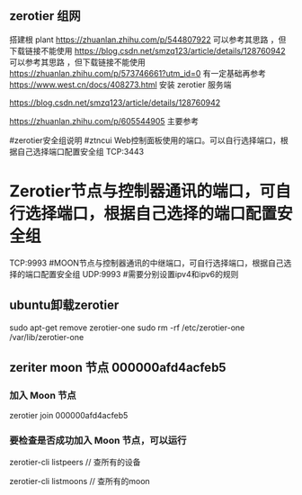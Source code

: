 ## zerotier 组网 
搭建根 plant
https://zhuanlan.zhihu.com/p/544807922     可以参考其思路 ，但下载链接不能使用
https://blog.csdn.net/smzq123/article/details/128760942  可以参考其思路 ，但下载链接不能使用
https://zhuanlan.zhihu.com/p/573746661?utm_id=0    有一定基础再参考 
https://www.west.cn/docs/408273.html    安装 zerotier 服务端



https://blog.csdn.net/smzq123/article/details/128760942  

https://zhuanlan.zhihu.com/p/605544905      主要参考



#zerotier安全组说明
#ztncui Web控制面板使用的端口。可以自行选择端口，根据自己选择端口配置安全组
TCP:3443
# Zerotier节点与控制器通讯的端口，可自行选择端口，根据自己选择的端口配置安全组
TCP:9993
#MOON节点与控制器通讯的中继端口，可自行选择端口，根据自己选择的端口配置安全组
UDP:9993
#需要分别设置ipv4和ipv6的规则

## ubuntu卸载zerotier

sudo apt-get remove zerotier-one
sudo rm -rf /etc/zerotier-one /var/lib/zerotier-one

## zeriter moon 节点 000000afd4acfeb5


###  加入 Moon 节点
zerotier join 000000afd4acfeb5 

### 要检查是否成功加入 Moon 节点，可以运行

zerotier-cli listpeers // 查所有的设备

zerotier-cli listmoons // 查所有的moon
